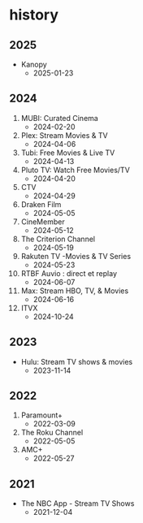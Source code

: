 # history

## 2025

- Kanopy
   - 2025-01-23

## 2024

1. MUBI: Curated Cinema
   - 2024-02-20
2. Plex: Stream Movies & TV
   - 2024-04-06
3. Tubi: Free Movies & Live TV
   - 2024-04-13
4. Pluto TV: Watch Free Movies/TV
   - 2024-04-20
5. CTV
   - 2024-04-29
6. Draken Film
   - 2024-05-05
7. CineMember
   - 2024-05-12
8. The Criterion Channel
   - 2024-05-19
9. Rakuten TV -Movies & TV Series
   - 2024-05-23
10. RTBF Auvio : direct et replay
    - 2024-06-07
11. Max: Stream HBO, TV, & Movies
    - 2024-06-16
12. ITVX
    - 2024-10-24

## 2023

- Hulu: Stream TV shows & movies
   - 2023-11-14

## 2022

1. Paramount+
   - 2022-03-09
2. The Roku Channel
   - 2022-05-05
3. AMC+
   - 2022-05-27

## 2021

- The NBC App - Stream TV Shows
   - 2021-12-04
